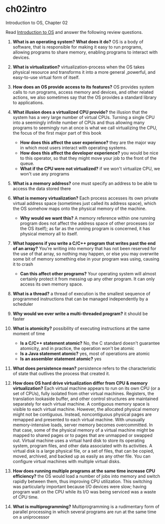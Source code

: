 # ch02intro
Introduction to OS, Chapter 02

Read [Introduction to OS](http://pages.cs.wisc.edu/~remzi/OSTEP/intro.pdf) and answer the following review questions.

1. **What is an operating system? What does it do?** OS is a body of software, that is responsible for making it easy to run programs, allowing programs to share memory, enabling programs to interact with devices.
2. **What is virtualization?** virtualization-process when the OS takes physical resource and transforms it into a more general ,powerful, and easy-to-use virtual form of itself.
3. **How does an OS provide access to its features?** OS provides system calls to run programs, access memory and devices,
and other related actions, we also sometimes say that the OS provides a standard library to applications.
4. **What illusion does a virtualized CPU provide?** the illusion that the system has a very large number of virtual CPUs. Turning a single CPU into a seemingly infinite number of CPUs and thus allowing many programs to seemingly run at once is what we call virtualizing the CPU, the focus of the first major part of this book
    - **How does this affect the user experience?** they are the major way in which most users interact with operating systems.
    - **How does this affect the developer experience?** you would be nice to this operator, so that they might move your job to the front of the queue.
    - **What if the CPU were not virtualized?** if we won't virtualize CPU, we won't use any programs
5. **What is a memory address?** one must specify an address to be able to access the data stored there
6. **What is memory virtualization?** Each process accesses its own private virtual address space (sometimes just called its address space), which the OS somehow maps onto the physical memory of the machine.
    - **Why would we want this?** A memory reference within
one running program does not affect the address space of other processes (or the OS itself); as far as the running program is concerned, it has physical memory all to itself.
8. **What happens if you write a C/C++ program that writes past the end of an array?**  You’re writing into memory that has not been reserved for the use of that array, so nothing may happen, or else you may overwrite some bit of memory something else in your program was using, causing it to crash
      - **Can this affect other programs?** Your operating system will almost certainly protect it from messing up any other program. It can only access its own memory space.
9. **What is a thread?** a thread of execution is the smallest sequence of programmed instructions that can be managed independently by a scheduler
10. **Why would we ever write a multi-threaded program?** it should be faster
11. **What is atomicity?** possibility of executing instructions at the same moment of time
    - **Is a C/C++ statement atomic?** No, the C standard doesn't guarantee atomicity, and in practice, the operation won't be atomic
    - **Is a Java statement atomic?** yes, most of operations are atomic
    - **Is an assembler statement atomic?** yes

13. **What does persistence mean?** persistence refers to the characteristic of state that outlives the process that created it.

14. **How does OS hard drive virtualization differ from CPU & memory virtualization?** Each virtual machine appears to run on its own CPU (or a set of CPUs), fully isolated from other virtual machines. Registers, the translation lookaside buffer, and other control structures are maintained separately for each virtual machine.
A contiguous memory space is visible to each virtual machine. However, the allocated physical memory might not be contiguous. Instead, noncontiguous physical pages are remapped and presented to each virtual machine. With unusually memory-intensive loads, server memory becomes overcommitted. In that case, some of the physical memory of a virtual machine might be mapped to shared pages or to pages that are unmapped or swapped out.
Virtual machine uses a virtual hard disk to store its operating system, program files, and other data associated with its activities. A virtual disk is a large physical file, or a set of files, that can be copied, moved, archived, and backed up as easily as any other file. You can configure virtual machines with multiple virtual disks.

15. **How does running multiple programs at the same time increase CPU efficiency?**  the OS would load a number of jobs into memory and switch rapidly between them, thus improving CPU utilization. This switching was particularly important because I/O devices were slow; having program wait on the CPU while its I/O was being serviced was a waste of
CPU time.
16. **What is multiprogramming?** Multiprogramming is a rudimentary form of parallel processing in which several programs are run at the same time on a uniprocessor
